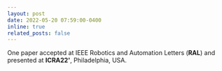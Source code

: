 ```yaml
---
layout: post
date: 2022-05-20 07:59:00-0400
inline: true
related_posts: false
---
```


One paper accepted at IEEE Robotics and Automation Letters (__RAL__) and presented at __ICRA22'__, Philadelphia, USA.
